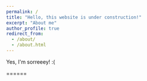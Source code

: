 ```yaml
---
permalink: /
title: "Hello, this website is under construction!"
excerpt: "About me"
author_profile: true
redirect_from: 
  - /about/
  - /about.html
---
```



Yes, I'm sorreeey! :(

======

